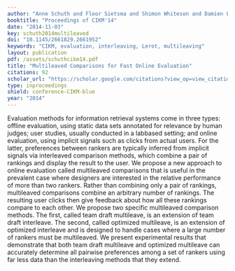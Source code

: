 ```yaml
---
author: "Anne Schuth and Floor Sietsma and Shimon Whiteson and Damien Lefortier and Maarten de Rijke"
booktitle: "Proceedings of CIKM'14"
date: "2014-11-03"
key: schuth2014multileaved
doi: "10.1145/2661829.2661952"
keywords: "CIKM, evaluation, interleaving, Lerot, multileaving"
layout: publication
pdf: /assets/schuthcikm14.pdf
title: "Multileaved Comparisons for Fast Online Evaluation"
citations: 92
scholar_url: "https://scholar.google.com/citations?view_op=view_citation&hl=en&user=Y3ahb_wAAAAJ&pagesize=100&citation_for_view=Y3ahb_wAAAAJ:tYavs44e6CUC"
type: inproceedings
shield: conference-CIKM-blue
year: "2014"
---
```


Evaluation methods for information retrieval systems come in three types: offline evaluation, using static data sets
annotated for relevance by human judges; user studies, usually conducted in a labbased setting; and online evaluation,
using implicit signals such as clicks from actual users. For the latter, preferences between rankers are typically
inferred from implicit signals via interleaved comparison methods, which combine a pair of rankings and display the
result to the user. We propose a new approach to online evaluation called multileaved comparisons that is useful in the
prevalent case where designers are interested in the relative performance of more than two rankers. Rather than
combining only a pair of rankings, multileaved comparisons combine an arbitrary number of rankings. The resulting user
clicks then give feedback about how all these rankings compare to each other. We propose two specific multileaved
comparison methods. The first, called team draft multileave, is an extension of team draft interleave. The second,
called optimized multileave, is an extension of optimized interleave and is designed to handle cases where a large
number of rankers must be multileaved. We present experimental results that demonstrate that both team draft multileave
and optimized multileave can accurately determine all pairwise preferences among a set of rankers using far less data
than the interleaving methods that they extend.
